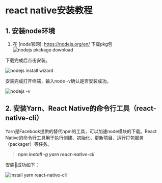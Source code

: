 # react native安装教程
## 1. 安装node环境
1. 在 [node官网]: <https://nodejs.org/en/> 下载pkg包
![nodejs pkckage download](https://raw.githubusercontent.com/jinelei/markdowns/master/images/markdown/node.js.png)
  
下载完成后点击安装。
  
![nodejs install wizard](https://raw.githubusercontent.com/jinelei/markdowns/master/images/markdown/node-install-wizard.png)
  
安装完成打开终端，输入node -v确认是否安装成功。
  
![nodejs -v](https://raw.githubusercontent.com/jinelei/markdowns/master/images/markdown/node-v.png)

## 2. 安装Yarn、React Native的命令行工具（react-native-cli）

Yarn是Facebook提供的替代npm的工具，可以加速node模块的下载。React Native的命令行工具用于执行创建、初始化、更新项目、运行打包服务（packager）等任务。

> ***npm install -g yarn react-native-cli***

安装成功如下：

![install yarn react-native-cli](https://raw.githubusercontent.com/jinelei/markdowns/master/images/markdown/yarn-install.png) 
